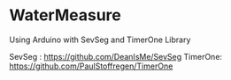 # WaterMeasure
Using Arduino with SevSeg and TimerOne Library

SevSeg  : https://github.com/DeanIsMe/SevSeg
TimerOne: https://github.com/PaulStoffregen/TimerOne
